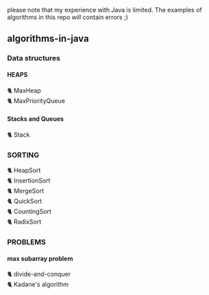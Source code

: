 please note that my experience with Java is limited. The examples of algorithms in this repo _will_ contain errors ;) 

## algorithms-in-java

### Data structures
#### HEAPS
  🐈 MaxHeap  
  🐈 MaxPriorityQueue  
#### Stacks and Queues
  🐈 Stack  
  
### SORTING
  🐈 HeapSort  
  🐈 InsertionSort  
  🐈 MergeSort  
  🐈 QuickSort  
  🐈 CountingSort  
  🐈 RadixSort

### PROBLEMS
#### max subarray problem
  🐈 divide-and-conquer  
  🐈 Kadane's algorithm  
